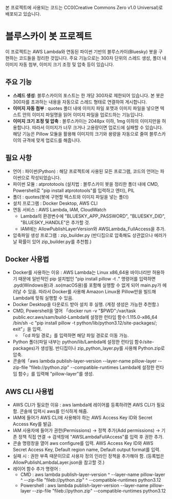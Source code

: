 본 프로젝트에 사용되는 코드는 CC0(Creative Commons Zero v1.0 Universal)로 배포되고 있습니다. 

# 블루스카이 봇 프로젝트
이 프로젝트는 AWS Lambda와 연동된 파이썬 기반의 블루스카이(Bluesky) 봇을 구현하는 코드들을 정리한 것입니다. 주요 기능으로는 300자 단위의 스레드 생성, 폴더 내 이미지 자동 첨부, 이미지 크기 조정 및 압축 등이 있습니다.

## 주요 기능
- **스레드 생성**: 블루스카이의 포스트는 한 개당 300자로 제한되어 있습니다. 본 봇은 300자를 초과하는 내용을 자동으로 스레드 형태로 연결하여 게시합니다.
- **이미지 자동 첨부** : quotes 폴더 내에 이미지 파일 포맷과 이미지 파일을 넣으면 텍스트 안의 이미지 파일명을 읽어 이미지 파일을 업로드하는 기능입니다. 
- **이미지 크기 조정 및 압축** : 블루스카이는 2048px 이하, 1mg 이하의 이미지만을 허용합니다. 따라서 이미지가 너무 크거나 고용량이면 업로드에 실패할 수 있습니다. 해당 기능은 Pillow 모듈을 활용해 이미지의 크기와 용량을 자동으로 줄여 블루스카이의 규격에 맞게 업로드를 해줍니다. 

## 필요 사항
 * 언어 : 파이썬(Python) : 해당 프로젝트에 사용된 모든 프로그램, 코드의 언어는 파이썬으로 작성되었습니다. 
 * 파이썬 모듈 : atprototools (설치법 : 블루스카이 봇을 정리한 폴더 내에 CMD, Powershell로 "pip install atprototools"를 입력하고 엔터), PIL
 * 폴더 : quotes(봇에 구현할 텍스트와 이미지 파일을 넣는 폴더)
 * 설치 프로그램 : Docker Desktop, AWS CLI
 * 연동 서비스 : AWS Lambda, IAM, CloudWatch
   - Lambda의 환경변수에 "BLUESKY_APP_PASSWORD", "BLUESKY_DID", "BLUESKY_HANDLE"은 추가할 것.
   - IAM에는 AllowPublishLayerVersion와 AWSLambda_FullAccess을 추가. 
 * 압축파일 생성 프로그램 : zip_builder.py (반디집으로 압축해도 상관없으나 에러가 날 확률이 있어 zip_builder.py를 추천함.)

## Docker 사용법
 * Docker를 사용하는 이유 : AWS Lambda는 Linux x86_64용 바이너리만 허용하기 때문에 일반적인 pip 설치법인 "pip install pillow -t ." 명령어를 입력하면 .pyd(Windows용)과 .so(macOS용)를 포함해 실행할 수 없게 되어 main.py가 에러날 수 있음. 따라서 Docker를 사용해 Amazon Linux용 Pillow만을 빌드해 Lambda에 맞춰 실행할 수 있음.
 * Docker Desktop을 다운로드 받아 설치 후 실행. (계정 생성은 가능한 추천함.)
 * CMD, Powershell을 열어 「docker run -v "$PWD":/var/task public.ecr.aws/sam/build-Lambda에 설정한 런타임 함수:1.115.0-x86_64 /bin/sh -c "pip install pillow -t python/lib/python3.12/site-packages/; exit"」을 입력.
   - 「cd 파일 경로」를 입력하면 해당 파일 경로로 이동 가능.
 * Python 폴더(파일 내부는 python/lib/Lambda에 설정한 런타임 함수/site-packages)가 생성됨. 반디집이나 zip_python_layer.py를 사용해 Python.zip로 압축.
 * 콘솔에「aws lambda publish-layer-version --layer-name pillow-layer --zip-file "fileb://python.zip" --compatible-runtimes Lambda에 설정한 런타임 함수」를 입력해 "pillow-layer"를 생성.

## AWS CLI 사용법
 * AWS CLI가 필요한 이유 : aws lambda에 레이어를 등록하려면 AWS CLI가 필요함. 콘솔에 입력시 aws를 인식하게 해줌.
 * IAM에 들어가 AWS CLI에 사용해야 하는 AWS Access Key ID와 Secret Access Key를 발급.
 * IAM 사용자에 들어가 권한(Permissions) → 정책 추가(Add permissions) → 기존 정책 직접 연결 → 검색창에 "AWSLambdaFullAccess"를 입력 후 권한 추가.
 * 콘솔 명령창을 열어 aws configure를 입력. AWS Access Key ID와 AWS Secret Access Key, Default region name, Default output format를 입력.
 * 실패 시 : 권한 부족 때문이므로 사용자 정의 인라인 정책을 추가해야 함. (등록법은 AllowPublishLambdaLayer.json을 참고할 것.)
 * 레이어 함수 추가 명령어 :
   - CMD : aws lambda publish-layer-version ^ --layer-name pillow-layer ^ --zip-file "fileb://python.zip" ^ --compatible-runtimes python3.12
   - Powershell : aws lambda publish-layer-version --layer-name pillow-layer --zip-file "fileb://python.zip" --compatible-runtimes python3.12


